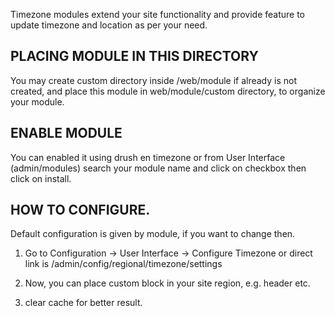 Timezone modules extend your site functionality and provide feature to update timezone and location as per your need.


PLACING MODULE IN THIS DIRECTORY
------------------------------------

You may create custom directory inside /web/module if already is not created, and place this module in web/module/custom directory, to organize your module.


ENABLE MODULE
-----------------------

You can enabled it using drush en timezone or from User Interface (admin/modules) search your module name and click on checkbox then click on install.


HOW TO CONFIGURE.
----------------
Default configuration is given by module, if you want to change then.

1. Go to Configuration -> User Interface -> Configure Timezone or direct link is /admin/config/regional/timezone/settings

2. Now, you can place custom block in your site region, e.g. header etc.

3. clear cache for better result.
